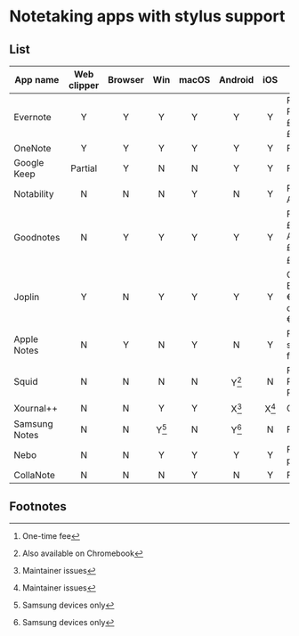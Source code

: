 # Notetaking apps with stylus support

## List

| App name      | Web clipper | Browser    | Win   | macOS | Android | iOS   | Price (annual)                        |
|---------------|:-----------:|:----------:|:-----:|:-----:|:-------:|:-----:|---------------------------------------|
| Evernote      | Y           | Y          | Y     | Y     | Y       | Y     | Free; Personal: £79.99; Pro: £104.99  |
| OneNote       | Y           | Y          | Y     | Y     | Y       | Y     | Free                                  |
| Google Keep   | Partial     | Y          | N     | N     | Y       | Y     | Free                                  |
| Notability    | N           | N          | N     | Y     | N       | Y     | Free; Pro: App Store                  |
| Goodnotes     | N           | Y          | Y     | Y     | Y       | Y     | Free; All OS: £9.99; Android+Win: £6.99; Apple: £29.99 [^1] |
| Joplin        | Y           | N          | Y     | Y     | Y       | Y     | Open source; Basic cloud: €28.69; Pro cloud: €57.84 |
| Apple Notes   | N           | Y          | N     | Y     | N       | Y     | Free; iCloud subscription for storage |
| Squid         | N           | N          | N     | N     | Y[^2]   | N     | Free; Premium: Play Store             |
| Xournal++     | N           | N          | Y     | Y     | X[^3]   | X[^3] | Open source                           |
| Samsung Notes | N           | N          | Y[^4] | N     | Y[^4]   | N     | Free                                  |
| Nebo          | N           | N          | Y     | Y     | Y       | Y     | Free; in-app purchases                |
| CollaNote     | N           | N          | N     | Y     | N       | Y     | Free                                  |

## Footnotes

[^1]: One-time fee
[^2]: Also available on Chromebook
[^3]: Maintainer issues
[^4]: Samsung devices only
